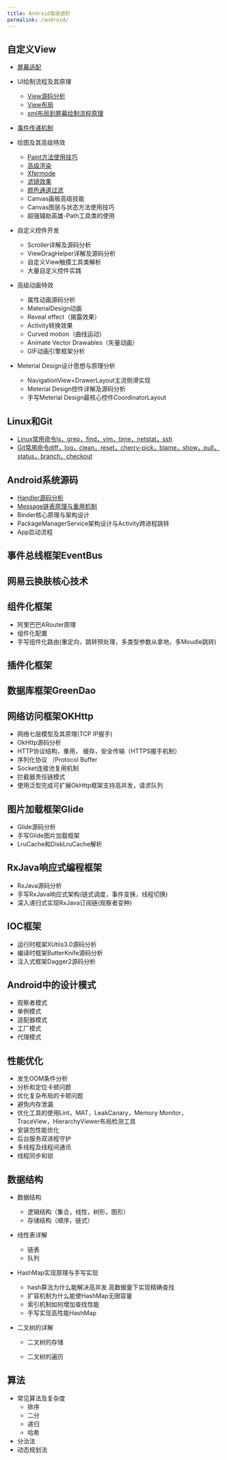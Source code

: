 ```yaml
---
title: Android高级进阶
permalink: /android/
---
```


## 自定义View

- [屏幕适配](/2019-06-12/Android-屏幕适配/)

- UI绘制流程及其原理

  - [View源码分析](/2019-06-13/View-源码分析/)
  - [View布局](/2019-06-13/View-布局/)
  - [xml布局到屏幕绘制流程原理](/2019-06-13/xml布局到屏幕绘制流程原理/)

- [事件传递机制](/2019-06-13/Android-事件传递机制/)

- 绘图及其高级特效

  - [Paint方法使用技巧](/2019-06-13/Paint方法使用技巧/)
  - [高级渲染](/2019-06-13/高级渲染/)
  - [Xfermode](/2019-06-13/xfermode的基本用法/)
  - [滤镜效果](/2019-06-13/滤镜效果/)
  - [颜色通道过滤](/2019-06-13/颜色通道过滤/)
  - Canvas画板高级技能
  - Canvas图层与状态方法使用技巧
  - 超强辅助英雄-Path工具类的使用

- 自定义控件开发

  - Scroller详解及源码分析
  - ViewDragHelper详解及源码分析
  - 自定义View触摸工具类解析
  - 大量自定义控件实践

- 高级动画特效

  - 属性动画源码分析
  - MaterialDesign动画
  - Reveal effect（揭露效果）
  - Activity转换效果
  - Curved motion（曲线运动）
  - Animate Vector Drawables（矢量动画）
  - GIF动画引擎框架分析
* Meterial Design设计思想与原理分析

  * NavigationView+DrawerLayout主流侧滑实现
  * Meterial Design控件详解及源码分析
  * 手写Meterial Design最核心控件CoordinatorLayout

## Linux和Git

 * [Linux常用命令ls，grep，find，vim，time，netstat，ssh](/2019-01-14/linux/)
 * [Git常用命令diff，log，clean，reset，cherry-pick，blame，show，pull，status，branch，checkout](/2019-03-27/git/)

## Android系统源码 

- [Handler源码分析](/2019-03-29/Handler源码分析/)
- [Message链表原理与重用机制](/2019-06-13/Message链表原理与重用机制/)
- Binder核心原理与架构设计
- PackageManagerService架构设计与Activity跨进程跳转
- App启动流程

## 事件总线框架EventBus

## 网易云换肤核心技术

## 组件化框架

- 阿里巴巴ARouter原理
- 组件化配置
- 手写组件化路由(重定向，跳转预处理，多类型参数从拿地，多Moudle跳转)

## 插件化框架

## 数据库框架GreenDao

## 网络访问框架OKHttp

- 网络七层模型及其原理(TCP IP握手)
- OkHttp源码分析
- HTTP协议结构，重用， 缓存，安全传输（HTTPS握手机制）
- 序列化协议 （Protocol Buffer
- Socket连接池复用机制
- 拦截器责任链模式
- 使用泛型完成可扩展OkHttp框架支持高并发，请求队列

## 图片加载框架Glide

- Glide源码分析
- 手写Glide图片加载框架
- LruCache和DiskLruCache解析

## RxJava响应式编程框架

- RxJava源码分析
- 手写RxJava响应式架构(链式调度，事件变换，线程切换)
- 深入递归式实现RxJava订阅链(观察者变种)

## IOC框架

- 运行时框架XUtils3.0源码分析
- 编译时框架ButterKnife源码分析
- 注入式框架Dagger2源码分析

## Android中的设计模式

- 观察者模式
- 单例模式
- 适配器模式
- 工厂模式
- 代理模式

## 性能优化

- 发生OOM条件分析
- 分析和定位卡顿问题
- 优化复杂布局的卡顿问题
- 避免内存泄漏
- 优化工具的使用Lint，MAT，LeakCanary，Memory Monitor，TraceView，HierarchyViewer布局检测工具
- 安装包性能优化
- 后台服务双进程守护
- 多线程及线程间通讯
- 线程同步和锁

## 数据结构

- 数据结构

  - 逻辑结构（集合，线性，树形，图形）
  - 存储结构（顺序，链式）

- 线性表详解

  - 链表
  - 队列

- HashMap实现原理与手写实现

  - hash算法为什么能解决高并发 高数据量下实现精确查找
  - 扩容机制为什么能使HashMap无限容量
  - 索引机制如何增加查找性能
  - 手写实现高性能HashMap

- 二叉树的详解

  - 二叉树的存储

  - 二叉树的遍历

## 算法

- 常见算法及复杂度
  - 排序
  - 二分
  - 递归
  - 哈希
- 分治法
- 动态规划法
